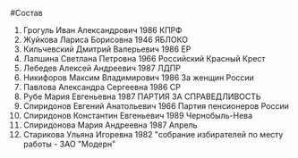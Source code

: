#Состав
1. Грогуль Иван Александрович 1986 КПРФ
2. Жуйкова Лариса Борисовна 1946 ЯБЛОКО
3. Кильчевский Дмитрий Валерьевич 1986 ЕР
4. Лапшина Светлана Петровна 1966 Российский Красный Крест
5. Лебедев Алексей Андреевич 1987 ЛДПР
6. Никифоров Максим Владимирович 1986 За женщин России
7. Павлова Александра Сергеевна 1986 СР
8. Рубе Мария Евгеньевна 1987 ПАРТИЯ ЗА СПРАВЕДЛИВОСТЬ
9. Спиридонов Евгений Анатольевич 1966 Партия пенсионеров России
10. Спиридонов Константин Евгеньевич 1989 Чернобыль-Нева
11. Спиридонова Мария Андреевна 1987 Апрель
12. Старикова Ульяна Игоревна 1982 \"собрание избирателей по месту работы - ЗАО \"Модерн\"
